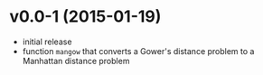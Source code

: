 v0.0-1 (2015-01-19)
===

* initial release
* function `mangow` that converts a Gower's distance problem to a Manhattan distance problem
